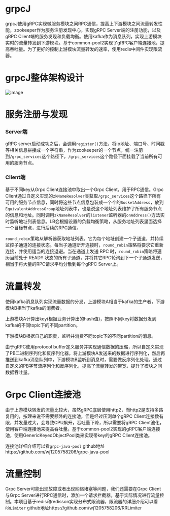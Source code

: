 # grpcJ

grpcJ使用gRPC实现微服务模块之间RPC通信，提高上下游模块之间流量转发性能，zookeeper作为服务注册发现中心，实现gRPC Server端的注册功能，以及gRPC Client端的服务发现和负载均衡。使用kafka作为消息队列，实现上游模块实时的流量转发到下游模块。基于common-pool2实现了gRPC客户端连接池，提高吞吐量。为了更好的控制上游模块流量转发的速率，使用redis中间件实现限流器。

# grpcJ整体架构设计

![image](https://user-images.githubusercontent.com/52147760/178232015-53967f17-d4e7-4480-beb4-85ba537a5ae3.png)


# 服务注册与发现

### Server端

gRPC server启动成功之后，会调用`register()`方法，将ip地址、端口号、时间戳等相关信息拼接成一个字符串，作为zookeeper的一个节点，统一注册到`/grpc_services`这个路径下，`/grpc_services`这个路径下面挂载了当前所有可用的服务节点。

### Client端

基于不同key从Grpc Client连接池中取出一个Grpc Client，用于RPC通信。Grpc Client通过自定义实现的`zkNameResolver`类获取`/grpc_services`这个路径下所有可用的服务节点信息，同时将这些节点信息包装成一个个的`SocketAddress`，放到`EquivalentAddressGroup`地址列表中，也是说这个地址列表维护了所有服务节点的信息和地址。同时调用`zkNameResolver`的`listener`监听器的`onAddress()`方法实时监听地址列表信息。LB会根据设置的负载均衡策略，从服务地址列表里面选择一个目标节点，进行后续的RPC通信。

`round_robin`策略从解析器获取地址列表。它为每个地址创建一个子通道，并持续监控子通道的连接状态。每当子通道断开连接时，`round_robin`策略将要求它重新连接，并使用适当的连接退避。当在通道上发送 RPC 时，`round_robin`策略将遍历当前处于 READY 状态的所有子通道，并将其它RPC轮询到下一个子通道发送，相当于将大量的RPC请求平均分散到每个gRPC Server上。

# 流量转发

使用kafka消息队列实现流量数据的分发，上游模块A相当于kafka的生产者，下游模块B相当于kafka的消费者。

上游模块A计算出key(根据业务计算出的hash值)，按照不同key将数据分发到kafka的不同topic下的不同partition。

下游模块B根据自己的职责，监听并消费不同topic下的不同partition的消息。

由于gRPC使用protocol buffer定义服务并实现通信数据的压缩，所以自定义实现了PB二进制序列化和反序列化器，将上游模块A发送来的数据进行序列化，然后再推送到kafka消息队列中，下游模块B监听到消息时，需要做反序列化处理。通过自定义的PB字节流序列化和反序列化，提高了流量转发的带宽，提升了模块之间数据吞吐量。

# Grpc Client连接池

由于上游模块转发的流量比较大，虽然gRPC底层使用http2，而http2是支持多路复用的，按理来说不需要额外的连接池，但是经过压测单个gRPC Client连接数有限，并发量过大，会导致CPU飙升，吞吐量下降，所以需要将gRPC Client池化，使用客户端连接池来提高吞吐量。基于common-pool2实现的gRPC客户端连接池，使用GenericKeyedObjectPool类来实现带key的gRPC Client连接池。

连接池详细介绍可以看`grpc-java-pool`   github地址https://github.com/wj1205758206/grpc-java-pool

# 流量控制

Grpc Server可能出现故障或者出现网络堵塞等问题，我们还需要在Grpc Client与Grpc Server进行RPC通信时，添加一个请求拦截器，基于实际情况进行流量控制。本项目基于redis和redisson实现分布式限流器，限流器的详细介绍可以看`RRLimiter` github地址https://github.com/wj1205758206/RRLimiter

